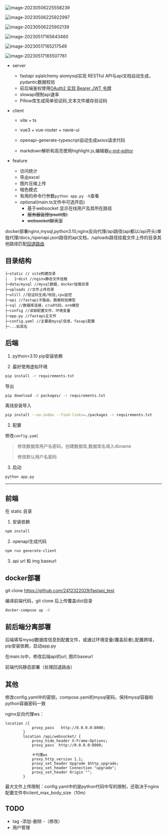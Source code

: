![image-20230506225558239](README.assets/image-20230506225558239.png)

![image-20230506225922997](README.assets/image-20230506225922997.png)

![image-20230506225902139](README.assets/image-20230517165410545.png)

![image-20230517165643460](README.assets/image-20230517165643460.png)

![image-20230517165217549](README.assets/image-20230517165217549.png)

![image-20230517165507761](README.assets/image-20230517165507761.png)

 + server

   + fastapi sqlalchemy aiomysql实现 RESTful API与api文档自动生成，pydantic数据校验
   + 前后端鉴权使用[OAuth2 实现 Bearer JWT 令牌](https://fastapi.tiangolo.com/zh/tutorial/security/oauth2-jwt/)
   + slowapi限制api速率
   + Pillow库生成简单验证码,文本文件缓存验证码
+ client

  + vite + ts
  
  + vue3 + vue-router + navie-ui
  
  + openapi-generate-typescript自动生成axios请求代码

  + markdown解析和高亮使用highlight.js,编辑器[v-md-editor](https://code-farmer-i.github.io/vue-markdown-editor/zh/)
  
+ feature
  
  + 访问统计
  + 导出excel
  + 图片压缩上传
  + 暗色模式
  + 有用的命令行参数`python app.py -h`查看
  + optional(main.ts文件中可选开启)
    + 基于websocket 显示在线用户及其所在路径
    + ~~服务器监控(psutil库)~~
    + ~~websocket聊天室~~
  

docker部署nginx,mysql,python3.10,nginx反向代理/api路径(api都以/api开头)单独代理/docs,/openapi.json路径的api文档，/uploads路径挂载文件上传的目录其他路径匹配[回退路由](https://router.vuejs.org/zh/guide/essentials/history-mode.html#nginx)

## 目录结构

```
├─static // vite构建目录
|   ├─dist //nginx静态文件挂载
├─data/mysql //mysql数据，docker挂载目录
├─uploads //文件上传目录
├─utill //验证码生成/校验,cpu监控
├─api //fastapi子路由，数据校验模型
├─sql //数据库连接，crud代码，orm模型
├─config //读取配置文件，环境变量
├─app.py //fastapi主文件
├─config.yaml //主要是mysql信息，fasapi配置
├─...如其名

```



## 后端

1. python>3.10 pip安装依赖 

2. 最好使用虚拟环境
```bash
pip install -r requirements.txt
```

导出

```bash
pip download -d packages/ -r requirements.txt
```

 离线安装导入

```bash
pip install --no-index --find-links=./packages -r requirements.txt
```



2. 配置

修改`config.yaml`
> 修改数据库用户名密码，创建数据库,数据库名填入dbname
> 
> 修改默认用户名密码

3. 启动

```bash
python app.py
```

---
## 前端
在 static 目录

1. 安装依赖
```bash
npm install
```

2. openapi生成代码
```bash
npm run generate-client
```

3. api url 和 img baseurl

## docker部署

git clone https://github.com/2412322029/fastapi_test

编译前端代码，git clone 后上传覆盖dist目录

```bash
docker-compose up -d
```

## 前后端分离部署

后端填写mysql数据库信息到配置文件，或通过环境变量(覆盖前者),配置跨域，pip安装依赖，启动app.py

在main.ts中，修改后端api的url, 图片baseurl

前端代码静态部署（处理回退路由）

## 其他

修改config.yaml中的密钥，compose.yaml的mysql密码，保持mysql容器和python容器密码一致

nginx反向代理ws：

```
location /{
            proxy_pass   http://0.0.0.0:8000;
        }
        location /api/websocket/ {
            proxy_hide_header X-Frame-Options;
            proxy_pass  http://0.0.0.0:8000;

            ＃代理ws
            proxy_http_version 1.1;
            proxy_set_header Upgrade $http_upgrade;
            proxy_set_header Connection "upgrade";
            proxy_set_header Origin ""; 
        }
```



最大文件上传限制：config.yaml中的是python代码中写的限制，还取决于nginx配置文件中client_max_body_size（10m）



## TODO

- tag  -添加-删除 -（修改）
- 用户管理
